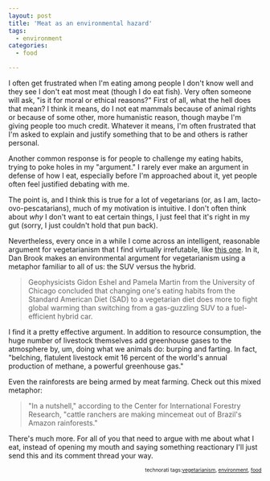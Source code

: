 ```yaml
---
layout: post
title: 'Meat as an environmental hazard'
tags:
  - environment
categories:
  - food

---
```


<p>I often get frustrated when I'm eating among people I don't know well and they see I don't eat most meat (though I do eat fish).  Very often someone will ask, "is it for moral or ethical <span>reasons</span>?" First of all, what the hell does that mean?  I think it means, do I not eat mammals because of animal rights or because of some other, more humanistic reason, though maybe I'm giving people too much credit.  Whatever it means, I'm often frustrated that I'm asked to explain and justify something that to be and others is rather personal. <br />
 </p>

<p>Another common response is for people to challenge my eating habits, trying to poke holes in my "argument."  I rarely ever make an argument in defense of how I eat, especially before I'm approached about it, yet people often feel justified debating with me. <br />
</p>

<p>The point is, and I think this is true for a lot of vegetarians (or, as I am, lacto-ovo-pescatarians), much of my motivation is intuitive.  I don't often think about <i>why </i>I don't want to eat certain things, I just feel that it's right in my gut (sorry, I just couldn't hold that pun back).  </p>

<p>Nevertheless, every once in a while I come across an intelligent, reasonable argument for vegetarianism that I find virtually irrefutable, like <a href="http://www.alternet.org/envirohealth/40639/">this one</a>.  In it, Dan Brook makes an environmental argument for vegetarianism using a metaphor familiar to all of us: the SUV versus the hybrid.<br />
</p>

<blockquote><p>Geophysicists Gidon Eshel and Pamela Martin from the University of Chicago concluded that changing one's eating habits from the Standard American Diet (SAD) to a vegetarian diet does more to fight global warming than switching from a gas-guzzling SUV to a fuel-efficient hybrid car.</p>

</blockquote><p>I find it a pretty effective argument.  In addition to resource consumption, the huge number of livestock themselves add greenhouse gases to the atmosphere by, um, doing what we animals do: burping and farting.  In fact, "belching, flatulent livestock emit 16 percent of the world's annual production of methane, a powerful greenhouse gas."</p>

<p>Even the rainforests are being armed by meat farming.  Check out this mixed metaphor:<br />
</p>

<blockquote cite="Meat Is a Global Warming Issue">"In a nutshell," according to the Center for International Forestry Research, "cattle ranchers are making mincemeat out of Brazil's Amazon rainforests."<br />
</blockquote><p>There's much more.  For all of you that need to argue with me about what I eat, instead of opening my mouth and saying something reactionary I'll just send this and its comment thread your way. <br />
</p>

<blockquote cite="Meat Is a Global Warming Issue"><p /></blockquote><!-- technorati tags begin --><p style="font-size:10px;text-align:right;">technorati tags:<a href="http://technorati.com/tag/vegetarianism" rel="tag">vegetarianism</a>, <a href="http://technorati.com/tag/environment" rel="tag">environment</a>, <a href="http://technorati.com/tag/food" rel="tag">food</a></p><!-- technorati tags end -->
